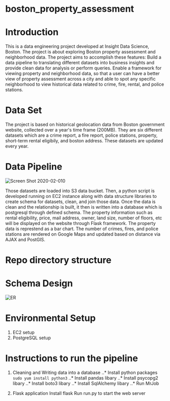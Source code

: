 # boston_property_assessment

# Introduction
This is a data engineering project developed at Insight Data Science, Boston. The project is about exploring Boston property assessment and neighborhood data. The project aims to accomplish these features:
Build a data pipeline to translating different datasets into business insights and provide clean data for analysis or perform queries.
Enable a framework for viewing property and neighborhood data, so that a user can have a better view of property assessment across a city and able to spot any specific neighborhood to view historical data related to crime, fire, rental, and police stations.

# Data Set
The project is based on historical geolocation data from Boston government website, collected over a year's time frame (200MB). They are six different datasets which are a crime report, a fire report, police stations, property, short-term rental eligibily, and boston address. These datasets are updated every year. 

# Data Pipeline

![Screen Shot 2020-02-010](https://user-images.githubusercontent.com/41086130/74114198-923e4500-4b76-11ea-9cea-438e2f737ebe.jpg)

Those datasets are loaded into S3 data bucket. Then, a python script is developed running on EC2 instance along with data structure libraries to create schema for datasets, clean, and join those data. Once the data is clean and the relationship is built, it then is written into a database which is postgresql through defined schema. The property information such as rental eligibility, price, mail address, owner, land size, number of floors, etc will be displayed on the website through Flask framework. The property data is represtend as a bar chart. The number of crimes, fires, and police stations are rendered on Google Maps and updated based on distance via AJAX and PostGIS.

# Repo directory structure

# Schema Design

![ER](https://user-images.githubusercontent.com/41086130/74114047-d41abb80-4b75-11ea-9ab8-22c43a5d9006.jpg)

# Environmental Setup
1. EC2 setup
2. PostgreSQL setup

# Instructions to run the pipeline
1. Cleaning and Writing data into a database
..* Install python packages 
  ```sudo yum install python3```
..* Install pandas libary 
..* Install psycopg2 libary
..* Install boto3 libary
..* Install SqlAlchemy libary
..* Run MrJob
  
2. Flask application
  Install flask
  Run run.py to start the web server
